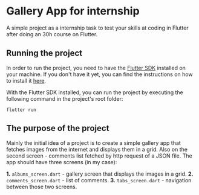 # Gallery App for internship

A simple project as a internship task to test your skills at coding in Flutter after doing an 30h course on Flutter.

## Running the project

In order to run the project, you need to have the [Flutter SDK](https://flutter-ko.dev/development/tools/sdk/release) installed on your machine. 
If you don't have it yet, you can find the instructions on how to install it [here](https://flutter.dev/docs/get-started/install).

With the Flutter SDK installed, you can run the project by executing the following command in the project's root folder:

```
flutter run
```

## The purpose of the project

Mainly the initial idea of a project is to create a simple gallery app that fetches images from the internet and displays them in a grid. Also on the second screen - comments list fetched by http request of a JSON file. The app should have three screens (in my case):

**1.** ```albums_screen.dart``` - gallery screen that displays the images in a grid.
**2.** ```comments_screen.dart``` - list of comments.
**3.** ```tabs_screen.dart``` - navigation between those two screens.